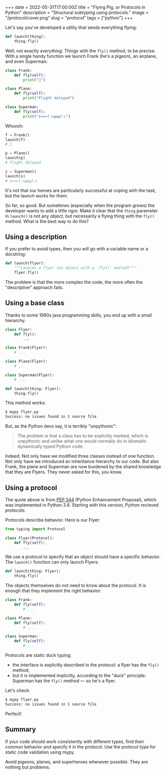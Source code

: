 +++
date = 2022-05-31T17:00:00Z
title = "Flying Pig, or Protocols in Python"
description = "Structural subtyping using protocols."
image = "/protocol/cover.png"
slug = "protocol"
tags = ["python"]
+++

Let's say you've developed a utility that sends everything flying:

```python
def launch(thing):
    thing.fly()
```

Well, not exactly _everything_. Things with the `fly()` method, to be precise. With a single handy function we launch Frank (he's a pigeon), an airplane, and even Superman:

```python
class Frank:
    def fly(self):
        print("💩")

class Plane:
    def fly(self):
        print("Flight delayed")

class Superman:
    def fly(self):
        print("ε===(っ≧ω≦)っ")
```

Whoosh:

```python
f = Frank()
launch(f)
# 💩

p = Plane()
launch(p)
# Flight delayed

s = Superman()
launch(s)
# ε===(っ≧ω≦)っ
```

It's not that our heroes are particularly successful at coping with the task, but the launch works for them.

So far, so good. But sometimes (especially when the program grows) the developer wants to add a little rigor. Make it clear that the `thing` parameter in `launch()` is not any object, but necessarily a flying thing with the `fly()` method. What is the best way to do this?

## Using a description

If you prefer to avoid types, then you will go with a variable name or a docstring:

```python
def launch(flyer):
    """Launces a flyer (an object with a `fly()` method)"""
    flyer.fly()
```

The problem is that the more complex the code, the more often the "descriptive" approach fails.

## Using a base class

Thanks to some 1990s java programming skills, you end up with a small hierarchy:

```python
class Flyer:
    def fly():
        ...

class Frank(Flyer):
    # ...

class Plane(Flyer):
    # ...

class Superman(Flyer):
    # ...
```

```python
def launch(thing: Flyer):
    thing.fly()
```

This method works:

```bash
$ mypy flyer.py
Success: no issues found in 1 source file
```

But, as the Python devs say, it is terribly "unpythonic":

> The problem is that a class has to be explicitly marked, which is unpythonic and unlike what one would normally do in idiomatic dynamically typed Python code.

Indeed. Not only have we modified three classes instead of one function. Not only have we introduced an inheritance hierarchy to our code. But also Frank, the plane and Superman are now burdened by the shared knowledge that they are Flyers. They never asked for this, you know.

## Using a protocol

The quote above is from [PEP 544](https://peps.python.org/pep-0544/) (Python Enhancement Proposal), which was implemented in Python 3.8. Starting with this version, Python recieved _protocols_.

Protocols describe behavior. Here is our Flyer:

```python
from typing import Protocol

class Flyer(Protocol):
    def fly(self):
        ...
```

We use a protocol to specify that an object should have a specific behavior. The `launch()` function can only launch Flyers:

```python
def launch(thing: Flyer):
    thing.fly()
```

The objects themselves do not need to know about the protocol. It is enough that they implement the right behavior:

```python
class Frank:
    def fly(self):
        # ...

class Plane:
    def fly(self):
        # ...

class Superman:
    def fly(self):
        # ...
```

Protocols are static duck typing:

-   the interface is explicitly described in the protocol: a flyer has the `fly()` method;
-   but it is implemented implicitly, according to the "duck" principle: Superman has the `fly()` method — so he's a flyer.

Let's check:

```bash
$ mypy flyer.py
Success: no issues found in 1 source file
```

Perfect!

## Summary

If your code should work consistently with different types, find their common behavior and specify it in the protocol. Use the protocol type for static code validation using mypy.

Avoid pigeons, planes, and superheroes whenever possible. They are nothing but problems.
